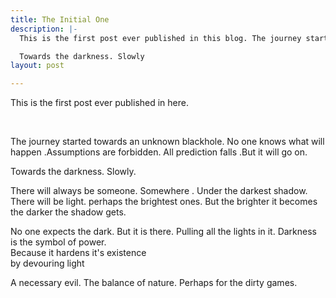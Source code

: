 ```yaml
---
title: The Initial One
description: |-
  This is the first post ever published in this blog. The journey started towards unknown. No one knows what will happen but it will go on.

  Towards the darkness. Slowly
layout: post

---
```

This is the first post ever published in here.

<br>

The journey started towards an unknown blackhole. No one knows what will happen .Assumptions are forbidden. All prediction falls .But it will go on. <br>

Towards the darkness. Slowly. <br>

There will always be someone. Somewhere . Under the darkest shadow. There will be light. perhaps the brightest ones. But the brighter it becomes the darker the shadow gets. <br>

No one expects the dark. But it is there. Pulling all the lights in it.
Darkness is the symbol of power. <br>
Because it hardens it's existence <br>
by devouring light <br>

A necessary evil. The balance of nature. Perhaps for the dirty games.
<br>